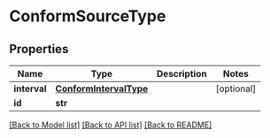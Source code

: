 # ConformSourceType

## Properties
Name | Type | Description | Notes
------------ | ------------- | ------------- | -------------
**interval** | [**ConformIntervalType**](ConformIntervalType.md) |  | [optional] 
**id** | **str** |  | 

[[Back to Model list]](../README.md#documentation-for-models) [[Back to API list]](../README.md#documentation-for-api-endpoints) [[Back to README]](../README.md)


